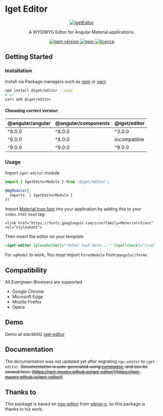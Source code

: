 # Iget Editor

<p align="center">
  <a href="https://github.com/iget-master/iget-editor">
   <img src="https://raw.githubusercontent.com/iget-master/iget-editor/master/src/assets/icons/iget-editor.png" alt="IgetEditor">
  </a>
</p>
<p align="center">A WYSIWYG Editor for Angular Material applications.</p>
<p align="center">
  <a href="https://www.npmjs.com/package/@iget/editor">
    <img alt="npm version" src="https://img.shields.io/npm/v/@iget/editor.svg">
  </a>
  <a href="https://www.npmjs.com/package/@iget/editor">
    <img alt="npm" src="https://img.shields.io/npm/dm/@iget/editor.svg">
  </a>
  <a href="https://github.com/iget-master/iget-editor/blob/master/LICENSE">
    <img alt="licence" src="https://img.shields.io/npm/l/@iget/editor.svg">
  </a>
</p>

## Getting Started

### Installation

Install via Package managers such as [npm][npm] or [yarn][yarn]

```bash
npm install @iget/editor --save
# or
yarn add @iget/editor
```

#### Choosing correct version

@angular/angular | @angular/components | @iget/editor
---------------- | ------------------- | ------------
     ^8.0.0      |    ^8.0.0           |    ^3.0.0
     ^9.0.0      |    ^8.0.0           | incompatible
     ^9.0.0      |    ^9.0.0           |    ^9.0.0

### Usage

Import `iget-editor` module

```typescript
import { IgetEditorModule } from '@iget/editor';

@NgModule({
  imports: [ IgetEditorModule ]
})
```

Import [Material Icon font](https://material.io/tools/icons/) into your application by adding this to your `index.html` `head` tag:

    <link href="https://fonts.googleapis.com/icon?family=Material+Icons" rel="stylesheet">
 
Then insert the editor on your template

```html
<iget-editor [placeholder]="'Enter text here...'" [spellcheck]="true" [(ngModel)]="htmlContent"></iget-editor>
```

For `ngModel` to work, You must import `FormsModule` from `@angular/forms`

## Compatibility

All Evergreen-Browsers are supported

* Google Chrome
* Microsoft Edge
* Mozilla Firefox
* Opera

## Demo

Demo at stackblitz [iget-editor](https://iget-editor.stackblitz.io/)

## Documentation

The documentation was not updated yet after migrating `ngx-editor` to `iget-editor`.
<strike>Documentation is auto-generated using [compodoc][compodoc], and can be viewed here: [https://iget-master.github.io/iget-editor/](https://iget-master.github.io/iget-editor/)</strike>

## Thanks to

This package is based on [ngx-editor](https://github.com/sibiraj-s/ngx-editor) from [sibiraj-s](https://github.com/sibiraj-s), so this package is thanks to his work.  

[npm]: https://www.npmjs.com/
[yarn]: https://yarnpkg.com/lang/en/
[github]: https://iget-master.github.io/
[wiki]:https://github.com/iget-master/iget-editor/wiki/IgetEditor
[compodoc]: https://compodoc.github.io/website/

